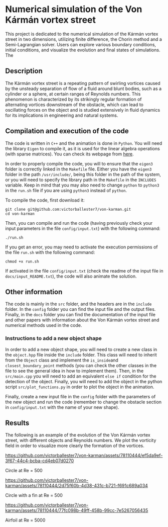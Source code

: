# Numerical simulation of the Von Kármán vortex street

This project is dedicated to the numerical simulation of the Kármán vortex street in two dimensions, utilizing finite difference, the Chorin method and a Semi-Lagrangian solver. Users can explore various boundary conditions, initial conditions, and visualize the evolution and final states of simulations. The

## Description

The Kármán vortex street is a repeating pattern of swirling vortices caused by the unsteady separation of flow of a fluid around blunt bodies, such as a cylinder or a sphere, at certain ranges of Reynolds numbers. This phenomenon is characterized by its strikingly regular formation of alternating vortices downstream of the obstacle, which can lead to oscillating forces on the object and is studied extensively in fluid dynamics for its implications in engineering and natural systems.

## Compilation and execution of the code

The code is written in `C++` and the animation is done in `Python`. You will need the library `Eigen` to compile it, as it is used for the linear algebra operations (with sparse matrices). You can check its webpage from [here](http://eigen.tuxfamily.org/index.php?title=Main_Page).

In order to properly compile the code, you will to ensure that the `eigen3` folder is correctly linked in the `Makefile` file. Either you have the `eigen3` folder in the path `/usr/include/`, being this folder in the path of the system, or you will need to specify the library path in the `Makefile` in the `INCLUDES` variable. Keep in mind that you may also need to change `python` to `python3` in the `run.sh` file if you are using `python3` instead of `python`.

To compile the code, first download it:

```
git clone git@github.com:victorballester7/von-karman.git
cd von-karman
```

Then, you can compile and run the code (having previously check your input parameters in the file `config/input.txt`) with the following command:

```
./run.sh
```

If you get an error, you may need to activate the execution permissions of the file `run.sh` with the following command:

```
chmod +x run.sh
```

If activated in the file `config/input.txt` (check the readme of the input file in `docs/input_README.txt`), the code will also animate the solution.

## Other information

The code is mainly in the `src` folder, and the headers are in the `include` folder. In the `config` folder you can find the input file and the output files. Finally, in the `docs` folder you can find the documentation of the input file and other papers with information about the Von Kármán vortex street and numerical methods used in the code.

### Instructions to add a new object shape

In order to add a new object shape, you will need to create a new class in the `object.hpp` file inside the `include` folder. This class will need to inherit from the `Object` class and implement the `is_inside`and `closest_boundary_point` methods (you can check the other classes in the file to see the general idea in how to implement them). Then, in the `src/main.cpp` you will need to add an equivalent `else if` condition for the detection of the object. Finally, you will need to add the object in the python script `src/plot_functions.py` in order to plot the object in the animation.

Finally, create a new input file in the `config` folder with the parameters of the new object and run the code (remember to change the obstacle section in `config/input.txt` with the name of your new shape).

## Results

The following is an example of the evolution of the Von Kármán vortex street, with different objects and Reynolds numbers. We plot the vorticity field in order to visualize more clearly the formation of the vortices.

<!-- add video in data/videos/circle_Re=500.0.mp4 -->

https://github.com/victorballester7/von-karman/assets/78110444/ef5da9ef-3f67-44c4-bcba-cd4eb07d0270

Circle at Re = 500

https://github.com/victorballester7/von-karman/assets/78110444/2d75f60b-4d38-431c-b721-f691c689a034

Circle with a fin at Re = 500

https://github.com/victorballester7/von-karman/assets/78110444/77fc098b-49ff-458b-99cc-7e5267056435

Airfoil at Re = 5000
